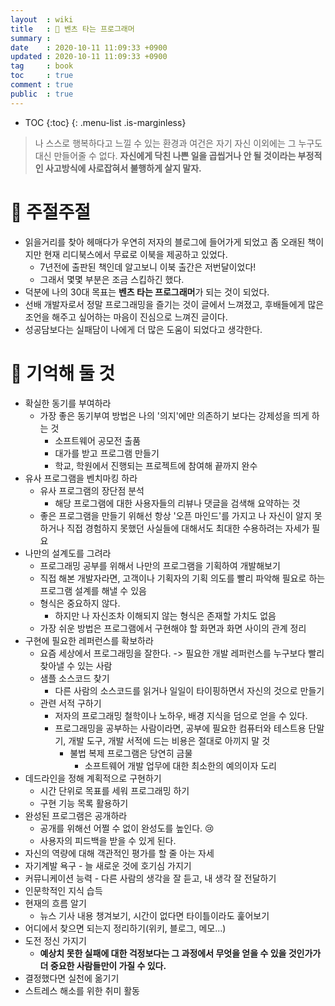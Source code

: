 ```yaml
---
layout  : wiki
title   : 🚗 벤츠 타는 프로그래머 
summary : 
date    : 2020-10-11 11:09:33 +0900
updated : 2020-10-11 11:09:33 +0900
tag     : book
toc     : true
comment : true
public  : true
---
```

* TOC
{:toc}
{: .menu-list .is-marginless}

> 나 스스로 행복하다고 느낄 수 있는 환경과 여건은 자기 자신 이외에는 그 누구도 대신 만들어줄 수 없다.  **자신에게 닥친 나쁜 일을 곱씹거나 안 될 것이라는 부정적인 사고방식에 사로잡혀서 불행하게 살지 말자.**   


# 💬 주절주절

- 읽을거리를 찾아 헤매다가 우연히 저자의 블로그에 들어가게 되었고 좀 오래된 책이지만 현재 리디북스에서 무료로 이북을 제공하고 있었다.
    - 7년전에 출판된 책인데 알고보니 이북 출간은 저번달이었다!
    - 그래서 몇몇 부분은 조금 스킵하긴 했다.
- 덕분에 나의 30대 목표는 **벤츠 타는 프로그래머**가 되는 것이 되었다.
- 선배 개발자로서 정말 프로그래밍을 즐기는 것이 글에서 느껴졌고, 후배들에게 많은 조언을 해주고 싶어하는 마음이 진심으로 느껴진 글이다.
- 성공담보다는 실패담이 나에게 더 많은 도움이 되었다고 생각한다.


# 🧠 기억해 둘 것
- 확실한 동기를 부여하라
    - 가장 좋은 동기부여 방법은 나의 '의지'에만 의존하기 보다는 강제성을 띄게 하는 것
        - 소프트웨어 공모전 출품
        - 대가를 받고 프로그램 만들기
        - 학교, 학원에서 진행되는 프로젝트에 참여해 끝까지 완수
- 유사 프로그램을 벤치마킹 하라
    - 유사 프로그램의 장단점 분석
        - 해당 프로그램에 대한 사용자들의 리뷰나 댓글을 검색해 요약하는 것
    - 좋은 프로그램을 만들기 위해선 항상 '오픈 마인드'를 가지고 나 자신이 알지 못하거나 직접 경험하지 못했던 사실들에 대해서도 최대한 수용하려는 자세가 필요
- 나만의 설계도를 그려라
    - 프로그래밍 공부를 위해서 나만의 프로그램을 기획하여 개발해보기
    - 직접 해본 개발자라면, 고객이나 기획자의 기획 의도를 빨리 파악해 필요로 하는 프로그램 설계를 해낼 수 있음
    - 형식은 중요하지 않다.
        - 하지만 나 자신조차 이해되지 않는 형식은 존재할 가치도 없음
    - 가장 쉬운 방법은 프로그램에서 구현해야 할 화면과 화면 사이의 관계 정리
- 구현에 필요한 레퍼런스를 확보하라
    - 요즘 세상에서 프로그래밍을 잘한다. -> 필요한 개발 레퍼런스를 누구보다 빨리 찾아낼 수 있는 사람
    - 샘플 소스코드 찾기
        - 다른 사람의 소스코드를 읽거나 일일이 타이핑하면서 자신의 것으로 만들기
    - 관련 서적 구하기
        - 저자의 프로그래밍 철학이나 노하우, 배경 지식을 덤으로 얻을 수 있다.
        - 프로그래밍을 공부하는 사람이라면, 공부에 필요한 컴퓨터와 테스트용 단말기, 개발 도구, 개발 서적에 드는 비용은 절대로 아끼지 말 것
            - 불법 복제 프로그램은 당연히 금물
                - 소프트웨어 개발 업무에 대한 최소한의 예의이자 도리
- 데드라인을 정해 계획적으로 구현하기
    - 시간 단위로 목표를 세워 프로그래밍 하기
    - 구현 기능 목록 활용하기
- 완성된 프로그램은 공개하라
    - 공개를 위해선 어쩔 수 없이 완성도를 높인다. 😢
    - 사용자의 피드백을 받을 수 있게 된다.
- 자신의 역량에 대해 객관적인 평가를 할 줄 아는 자세
- 자기계발 욕구 - 늘 새로운 것에 호기심 가지기
- 커뮤니케이션 능력 - 다른 사람의 생각을 잘 듣고, 내 생각 잘 전달하기
- 인문학적인 지식 습득
- 현재의 흐름 알기
    - 뉴스 기사 내용 챙겨보기, 시간이 없다면 타이틀이라도 훑어보기
- 어디에서 찾으면 되는지 정리하기(위키, 블로그, 메모...)
- 도전 정신 가지기
    - **예상치 못한 실패에 대한 걱정보다는 그 과정에서 무엇을 얻을 수 있을 것인가가 더 중요한 사람들만이 가질 수 있다.**
- 결정했다면 실천에 옮기기
- 스트레스 해소를 위한 취미 활동
